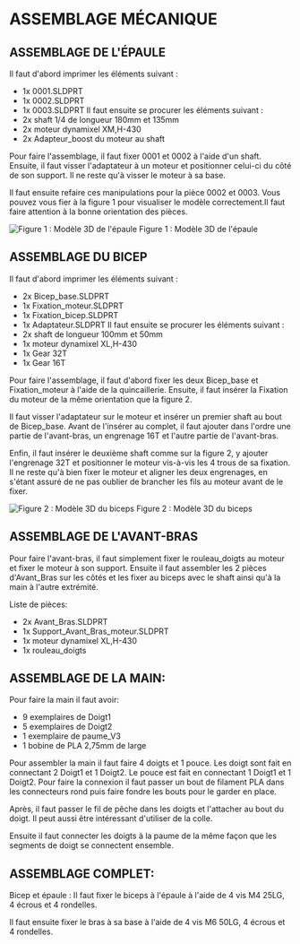 # ASSEMBLAGE MÉCANIQUE

## ASSEMBLAGE DE L'ÉPAULE

Il faut d'abord imprimer les éléments suivant :
- 1x 0001.SLDPRT
- 1x 0002.SLDPRT
- 1x 0003.SLDPRT
Il faut ensuite se procurer les éléments suivant :
- 2x shaft 1/4 de longueur 180mm et 135mm
- 2x moteur dynamixel XM,H-430
- 2x Adapteur_boost du moteur au shaft
	
Pour faire l'assemblage, il faut fixer 0001 et 0002 à l'aide d'un shaft. Ensuite, il faut visser l'adaptateur à un moteur et positionner celui-ci du côté de son support. Il ne reste qu'à visser le moteur à sa base. 

Il faut ensuite refaire ces manipulations pour la pièce 0002 et 0003. Vous pouvez vous fier à la figure 1 pour visualiser le modèle correctement.Il faut faire attention à la bonne orientation des pièces. 

![Figure 1 : Modèle 3D de l'épaule](https://github.com/ThomasMaher027/Uppercut/blob/main/Mécanique/figure_1.png)
Figure 1 : Modèle 3D de l'épaule

## ASSEMBLAGE DU BICEP
Il faut d'abord imprimer les éléments suivant :
- 2x Bicep_base.SLDPRT
- 1x Fixation_moteur.SLDPRT
- 1x Fixation_bicep.SLDPRT
- 1x Adaptateur.SLDPRT
Il faut ensuite se procurer les éléments suivant :
- 2x shaft de longueur 100mm et 50mm
- 1x moteur dynamixel XL,H-430
- 1x Gear 32T
- 1x Gear 16T

Pour faire l'assemblage, il faut d'abord fixer les deux Bicep_base et Fixation_moteur à l'aide de la quincaillerie. Ensuite, il faut insérer la Fixation du moteur de la même orientation que la figure 2.
	
Il faut visser l'adaptateur sur le moteur et insérer un premier shaft au bout de Bicep_base. Avant de l'insérer au complet, il faut ajouter dans l'ordre une partie de l'avant-bras, un engrenage 16T et l'autre partie de l'avant-bras.
	
Enfin, il faut insérer le deuxième shaft comme sur la figure 2, y ajouter l'engrenage 32T et positionner le moteur vis-à-vis les 4 trous de sa fixation. Il ne reste qu'à bien fixer le moteur et aligner les deux engrenages, en s'étant assuré de ne pas oublier de brancher les fils au moteur avant de le fixer.  

![Figure 2 : Modèle 3D du biceps](https://github.com/ThomasMaher027/Uppercut/blob/main/Mécanique/figure_2.png)
Figure 2 : Modèle 3D du biceps

## ASSEMBLAGE DE L'AVANT-BRAS
Pour faire l'avant-bras, il faut simplement fixer le rouleau_doigts au moteur et fixer le moteur à son support. Ensuite il faut assembler les 2 pièces d'Avant_Bras sur les côtés et les fixer au biceps avec le shaft ainsi qu'à la main à l'autre extrémité.
	
Liste de pièces:
- 2x Avant_Bras.SLDPRT
- 1x Support_Avant_Bras_moteur.SLDPRT
- 1x moteur dynamixel XL,H-430
- 1x rouleau_doigts

## ASSEMBLAGE DE LA MAIN:
Pour faire la main il faut avoir:
- 9 exemplaires de Doigt1
- 5 exemplaires de Doigt2
- 1 exemplaire de paume_V3
- 1 bobine de PLA 2,75mm de large
	
Pour assembler la main il faut faire 4 doigts et 1 pouce. Les doigt sont fait en connectant 2 Doigt1 et 1 Doigt2. Le pouce est fait en connectant 1 Doigt1 et 1 Doigt2. Pour faire la connexion il faut passer un bout de filament PLA dans les connecteurs rond puis faire fondre les bouts pour le garder en place.
	
Après, il faut passer le fil de pêche dans les doigts et l'attacher au bout du doigt. Il peut aussi être intéressant d'utiliser de la colle.
	
Ensuite il faut connecter les doigts à la paume de la même façon que les segments de doigt se connectent ensemble.

## ASSEMBLAGE COMPLET:
	
Bicep et épaule : Il faut fixer le biceps à l'épaule à l'aide de 4 vis M4 25LG, 4 écrous et 4 rondelles.
	
Il faut ensuite fixer le bras à sa base à l'aide de 4 vis M6 50LG, 4 écrous et 4 rondelles.
